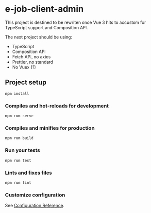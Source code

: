 # e-job-client-admin

This project is destined to be rewriten once Vue 3 hits to accustom for
TypeScript support and Composition API.

The next project should be using:
* TypeScript
* Composition API
* Fetch API, no axios
* Prettier, no standard
* No Vuex (?)

## Project setup
```
npm install
```

### Compiles and hot-reloads for development
```
npm run serve
```

### Compiles and minifies for production
```
npm run build
```

### Run your tests
```
npm run test
```

### Lints and fixes files
```
npm run lint
```

### Customize configuration
See [Configuration Reference](https://cli.vuejs.org/config/).
